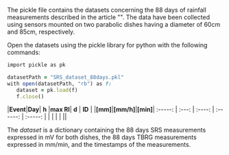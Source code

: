 The pickle file contains the datasets concerning the 88 days of rainfall measurements described in the article "". The data have been collected using sensors mounted on two parabolic dishes having a diameter of 60cm and 85cm, respectively.

Open the datasets using the pickle library for python with the following commands:

```ruby
import pickle as pk 

datasetPath = "SRS_dataset_88days.pkl"  
with open(datasetPath, "rb") as f:  
   dataset = pk.load(f) 
   f.close()  
```

|**Event**|**Day**|  **h** |**max RI**|  **d**  |
  **ID**  |       |**[mm]**|**[mm/h]**|**[min]**|
  :-----: | :---: | :----: | :------: | :-----: |
          |       |        |          |         ||


The *dataset* is a dictionary containing the 88 days SRS measurements expressed in mV for both dishes, the 88 days TBRG measurements expressed in mm/min, and the timestamps of the measurements.
